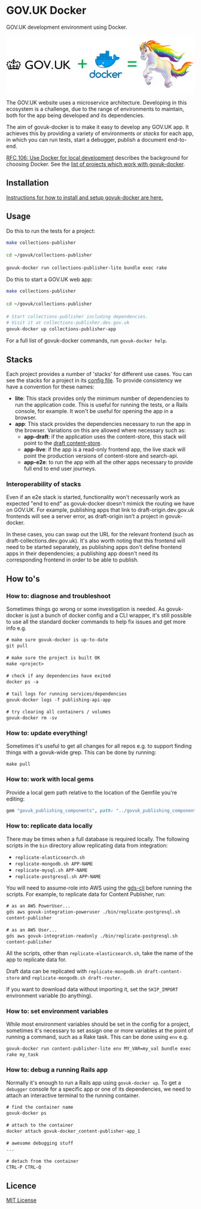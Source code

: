 # GOV.UK Docker

GOV.UK development environment using Docker.

![diagram](docs/diagram.png)

The GOV.UK website uses a microservice architecture. Developing in this ecosystem is a challenge, due to the range of environments to maintain, both for the app being developed and its dependencies.

The aim of govuk-docker is to make it easy to develop any GOV.UK app. It achieves this by providing a variety of environments or _stacks_ for each app, in which you can run tests, start a debugger, publish a document end-to-end.

[RFC 106: Use Docker for local development](https://github.com/alphagov/govuk-rfcs/blob/master/rfc-106-docker-for-local-development.md) describes the background for choosing Docker. See the [list of projects which work with govuk-docker](docs/compatibility.md).

## Installation

[Instructions for how to install and setup govuk-docker are here.](docs/installation.md)

## Usage

Do this to run the tests for a project:

```sh
make collections-publisher

cd ~/govuk/collections-publisher

govuk-docker run collections-publisher-lite bundle exec rake
```

Do this to start a GOV.UK web app:

```sh
make collections-publisher

cd ~/govuk/collections-publisher

# Start collections-publisher including dependencies.
# Visit it at collections-publisher.dev.gov.uk
govuk-docker up collections-publisher-app
```

For a full list of govuk-docker commands, run `govuk-docker help`.

## Stacks

Each project provides a number of 'stacks' for different use cases.
You can see the stacks for a project in its [config file](projects/content-publisher/docker-compose.yml).
To provide consistency we have a convention for these names:

- **lite**: This stack provides only the minimum number of dependencies to run
  the application code. This is useful for running the tests, or a Rails
  console, for example. It won't be useful for opening the app in a browser.
- **app**: This stack provides the dependencies necessary to run the app in the
  browser. Variations on this are allowed where necessary such as:
  - **app-draft**: if the application uses the content-store, this stack will
    point to the [draft content-store](https://docs.publishing.service.gov.uk/manual/content-preview.html).
  - **app-live**: if the app is a read-only frontend app, the live stack will
    point the production versions of content-store and search-api.
  - **app-e2e**: to run the app with all the other apps necessary to provide
    full end to end user journeys.

### Interoperability of stacks

Even if an e2e stack is started, functionality won't necessarily work as expected "end to end" as govuk-docker doesn't mimick the routing we have on GOV.UK. For example, publishing apps that link to draft-origin.dev.gov.uk frontends will see a server error, as draft-origin isn't a project in govuk-docker.

In these cases, you can swap out the URL for the relevant frontend (such as draft-collections.dev.gov.uk). It's also worth noting that this frontend will need to be started separately, as publishing apps don't define frontend apps in their dependencies; a publishing app doesn't need its corresponding frontend in order to be able to publish.

## How to's

### How to: diagnose and troubleshoot

Sometimes things go wrong or some investigation is needed. As govuk-docker is just a bunch of docker config and a CLI wrapper, it's still possible to use all the standard docker commands to help fix issues and get more info e.g.

```
# make sure govuk-docker is up-to-date
git pull

# make sure the project is built OK
make <project>

# check if any dependencies have exited
docker ps -a

# tail logs for running services/dependencies
govuk-docker logs -f publishing-api-app

# try clearing all containers / volumes
govuk-docker rm -sv
```

### How to: update everything!

Sometimes it's useful to get all changes for all repos e.g. to support finding things with a govuk-wide grep. This can be done by running:

```
make pull
```

### How to: work with local gems

Provide a local gem path relative to the location of the Gemfile you're editing:

```ruby
gem "govuk_publishing_components", path: "../govuk_publishing_components"
```

### How to: replicate data locally

There may be times when a full database is required locally.  The following scripts in the `bin` directory allow replicating data from integration:

- `replicate-elasticsearch.sh`
- `replicate-mongodb.sh APP-NAME`
- `replicate-mysql.sh APP-NAME`
- `replicate-postgresql.sh APP-NAME`

You will need to assume-role into AWS using the [gds-cli](https://docs.publishing.service.gov.uk/manual/access-aws-console.html) before running the scripts. For example, to replicate data for Content Publisher, run:

```
# as an AWS PowerUser...
gds aws govuk-integration-poweruser ./bin/replicate-postgresql.sh content-publisher

# as an AWS User...
gds aws govuk-integration-readonly ./bin/replicate-postgresql.sh content-publisher
```

All the scripts, other than `replicate-elasticsearch.sh`, take the name of the app to replicate data for.

Draft data can be replicated with `replicate-mongodb.sh draft-content-store` and `replicate-mongodb.sh draft-router`.

If you want to download data without importing it, set the `SKIP_IMPORT` environment variable (to anything).

### How to: set environment variables

While most environment variables should be set in the config for a project, sometimes it's necessary to set assign one or more variables at the point of running a command, such as a Rake task. This can be done using `env` e.g.

```
govuk-docker run content-publisher-lite env MY_VAR=my_val bundle exec rake my_task
```

### How to: debug a running Rails app

Normally it's enough to run a Rails app using `govuk-docker up`. To get a `debugger` console for a specific app or one of its dependencies, we need to attach an interactive terminal to the running container.

```
# find the container name
govuk-docker ps

# attach to the container
docker attach govuk-docker_content-publisher-app_1

# awesome debugging stuff
...

# detach from the container
CTRL-P CTRL-Q
```

## Licence

[MIT License](LICENCE)
